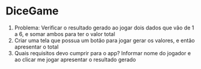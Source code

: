 # DiceGame
1. Problema: Verificar o resultado gerado ao jogar dois dados que vão de 1 a 6, e somar ambos para ter o valor total
2. Criar uma tela que possua um botão para jogar gerar os valores, e então apresentar o total
3. Quais requisitos devo cumprir para o app? Informar nome do jogador e ao clicar me jogar apresentar o resultado gerado

